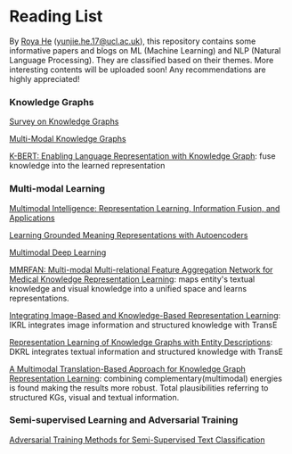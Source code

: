 # Reading List
By [Roya He](https://royahe.github.io) (yunjie.he.17@ucl.ac.uk), this repository contains some informative papers and blogs on ML (Machine Learning) and NLP (Natural Language Processing). They are classified based on their themes. More interesting contents will be uploaded soon! Any recommendations are highly appreciated! 

### Knowledge Graphs
[Survey on Knowledge Graphs](https://github.com/RoyaHe/Reading-List/blob/main/file/Knowledge%20Graph.pdf)

[Multi-Modal Knowledge Graphs](https://arxiv.org/abs/1903.05485)

[K-BERT: Enabling Language Representation with Knowledge Graph](https://arxiv.org/pdf/1909.07606.pdf): fuse knowledge into the learned representation


### Multi-modal Learning
[Multimodal Intelligence: Representation Learning, Information Fusion, and Applications](https://arxiv.org/abs/1911.03977)

[Learning Grounded Meaning Representations with Autoencoders](https://aclanthology.org/P14-1068/)

[Multimodal Deep Learning](https://towardsdatascience.com/multimodal-deep-learning-ce7d1d994f4)

[MMRFAN: Multi-modal Multi-relational Feature Aggregation Network for Medical Knowledge Representation Learning](https://dl.acm.org/doi/abs/10.1145/3394171.3413736): maps entity's textual knowledge and visual knowledge into a unified space and learns representations.

[Integrating Image-Based and Knowledge-Based Representation Learning](https://ieeexplore.ieee.org/stamp/stamp.jsp?tp=&arnumber=8689107): IKRL integrates image information and structured knowledge with TransE

[Representation Learning of Knowledge Graphs with Entity Descriptions](https://dl.acm.org/doi/10.5555/3016100.3016273): DKRL integrates textual information and structured knowledge with TransE


[A Multimodal Translation-Based Approach for Knowledge Graph Representation Learning](https://aclanthology.org/S18-2027/): combining complementary(multimodal) energies is found making the results more robust. Total plausibilities referring to structured KGs, visual and textual information.



### Semi-supervised Learning and Adversarial Training
[Adversarial Training Methods for Semi-Supervised Text Classification](https://arxiv.org/abs/1605.07725)
